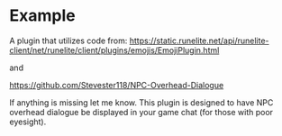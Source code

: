 # Example
A plugin that utilizes code from: https://static.runelite.net/api/runelite-client/net/runelite/client/plugins/emojis/EmojiPlugin.html

and

https://github.com/Stevester118/NPC-Overhead-Dialogue

If anything is missing let me know. This plugin is designed to have NPC overhead dialogue be displayed in your game chat (for those with poor eyesight). 
